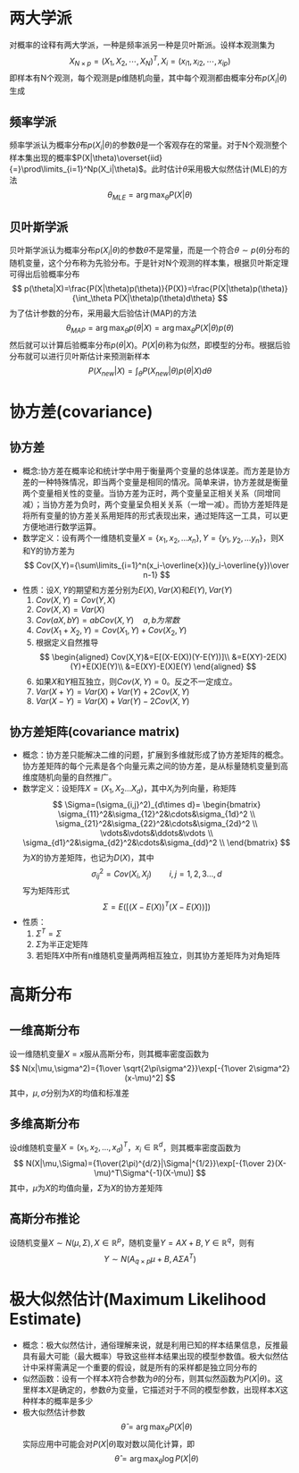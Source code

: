 # 两大学派
对概率的诠释有两大学派，一种是频率派另一种是贝叶斯派。设样本观测集为
$$
X_{N\times p}=(X_1,X_2,\cdots,X_N)^T,X_i=(x_{i1},x_{i2},\cdots,x_{ip})
$$
即样本有N个观测，每个观测是p维随机向量，其中每个观测都由概率分布$p(X_i|\theta)$生成
## 频率学派
频率学派认为概率分布$p(X_i|\theta)$的参数$\theta$是一个客观存在的常量。对于N个观测整个样本集出现的概率$P(X|\theta)\overset{iid}{=}\prod\limits_{i=1}^Np(X_i|\theta)$。此时估计$\theta$采用极大似然估计(MLE)的方法
$$
\theta_{MLE}=\arg\max_{\theta}P(X|\theta)
$$
## 贝叶斯学派
贝叶斯学派认为概率分布$p(X_i|\theta)$的参数$\theta$不是常量，而是一个符合$\theta\sim p(\theta)$分布的随机变量，这个分布称为先验分布。于是针对N个观测的样本集，根据贝叶斯定理可得出后验概率分布
$$
p(\theta|X)=\frac{P(X|\theta)p(\theta)}{P(X)}=\frac{P(X|\theta)p(\theta)}{\int_\theta P(X|\theta)p(\theta)d\theta}
$$
为了估计参数的分布，采用最大后验估计(MAP)的方法
$$
\theta_{MAP}=\arg\max_\theta p(\theta|X)=\arg\max_\theta P(X|\theta)p(\theta)
$$
然后就可以计算后验概率分布$p(\theta|X)$。$P(X|\theta)$称为似然，即模型的分布。根据后验分布就可以进行贝叶斯估计来预测新样本
$$
P(X_{new}|X)=\int_\theta P(X_{new}|\theta)p(\theta|X)d\theta
$$
# 协方差(covariance)
## 协方差
  * 概念:协方差在概率论和统计学中用于衡量两个变量的总体误差。而方差是协方差的一种特殊情况，即当两个变量是相同的情况。简单来讲，协方差就是衡量两个变量相关性的变量。当协方差为正时，两个变量呈正相关关系（同增同减）；当协方差为负时，两个变量呈负相关关系（一增一减）。而协方差矩阵是将所有变量的协方差关系用矩阵的形式表现出来，通过矩阵这一工具，可以更方便地进行数学运算。
  * 数学定义：设有两个一维随机变量$X=\{x_1,x_2,...x_n\},Y=\{y_1,y_2,...y_n\}$，则X和Y的协方差为
  $$
  Cov(X,Y)={\sum\limits_{i=1}^n(x_i-\overline{x})(y_i-\overline{y})\over n-1}
  $$
  * 性质：设$X,Y$的期望和方差分别为$E(X),Var(X)$和$E(Y),Var(Y)$
    1. $Cov(X,Y)=Cov(Y,X)$
    2. $Cov(X,X)=Var(X)$
    3. $Cov(aX,bY)=abCov(X,Y)\quad a,b为常数$
    4. $Cov(X_1+X_2,Y)=Cov(X_1,Y)+Cov(X_2,Y)$
    5. 根据定义自然推导
       $$
       \begin{aligned}
       Cov(X,Y)&=E[(X-E(X))(Y-E(Y))]\\
       &=E(XY)-2E(X)(Y)+E(X)E(Y)\\
       &=E(XY)-E(X)E(Y)
       \end{aligned}
       $$
    6. 如果$X$和$Y$相互独立，则$Cov(X,Y)=0$。反之不一定成立。
    7. $Var(X+Y)=Var(X)+Var(Y)+2Cov(X,Y)$
    8. $Var(X-Y)=Var(X)+Var(Y)-2Cov(X,Y)$
## 协方差矩阵(covariance matrix)
  * 概念：协方差只能解决二维的问题，扩展到多维就形成了协方差矩阵的概念。协方差矩阵的每个元素是各个向量元素之间的协方差，是从标量随机变量到高维度随机向量的自然推广。
  * 数学定义：设矩阵$X=(X_1,X_2...X_d)$，其中$X_i$为列向量，称矩阵
    $$
    \Sigma=(\sigma_{i,j}^2)_{d\times d}=
    \begin{bmatrix}
    \sigma_{11}^2&\sigma_{12}^2&\cdots&\sigma_{1d}^2 \\
    \sigma_{21}^2&\sigma_{22}^2&\cdots&\sigma_{2d}^2 \\
    \vdots&\vdots&\ddots&\vdots \\
    \sigma_{d1}^2&\sigma_{d2}^2&\cdots&\sigma_{dd}^2 \\
    \end{bmatrix}
    $$
    为$X$的协方差矩阵，也记为$D(X)$，其中
    $$
    \sigma_{ij}^2=Cov(X_i,X_j)\qquad i,j=1,2,3\ldots,d
    $$
    写为矩阵形式
    $$
    \Sigma=E([(X-E(X))^T(X-E(X))])
    $$
  * 性质：
    1. $\Sigma^T=\Sigma$
    2. $\Sigma$为半正定矩阵
    3. 若矩阵$X$中所有n维随机变量两两相互独立，则其协方差矩阵为对角矩阵
# 高斯分布
## 一维高斯分布
设一维随机变量$X=x$服从高斯分布，则其概率密度函数为
  $$
  N(x|\mu,\sigma^2)={1\over \sqrt{2\pi\sigma^2}}\exp[-{1\over 2\sigma^2}(x-\mu)^2]
  $$
  其中，$\mu,\sigma$分别为$X$的均值和标准差
## 多维高斯分布
设d维随机变量$X=(x_1,x_2,\ldots,x_d)^T$，$x_i\in \mathbb{R}^d$，则其概率密度函数为
  $$
  N(X|\mu,\Sigma)={1\over(2\pi)^{d/2}|\Sigma|^{1/2}}\exp[-{1\over 2}(X-\mu)^T\Sigma^{-1}(X-\mu)]
  $$
  其中，$\mu$为$X$的均值向量，$\Sigma$为$X$的协方差矩阵
## 高斯分布推论
设随机变量$X\sim{N(\mu,\Sigma)},X\in\mathbb{R}^p$，随机变量$Y=AX+B,Y\in\mathbb{R}^q$，则有
  $$
  Y\sim{N(A_{q\times p}\mu+B,A\Sigma{A^T})}
  $$
# 极大似然估计(Maximum Likelihood Estimate)
  * 概念：极大似然估计，通俗理解来说，就是利用已知的样本结果信息，反推最具有最大可能（最大概率）导致这些样本结果出现的模型参数值。极大似然估计中采样需满足一个重要的假设，就是所有的采样都是独立同分布的
  * 似然函数：设有一个样本$X$符合参数为$\theta$的分布，则其似然函数为$P(X|\theta)$。这里样本$X$是确定的，参数$\theta$为变量，它描述对于不同的模型参数，出现样本$X$这种样本的概率是多少
  * 极大似然估计参数
    $$
    \hat{\theta}=\arg\max_{\theta}P(X|\theta)
    $$
    实际应用中可能会对$P(X|\theta)$取对数以简化计算，即
    $$
    \hat{\theta}=\arg\max_{\theta}\log{P(X|\theta)}
    $$
